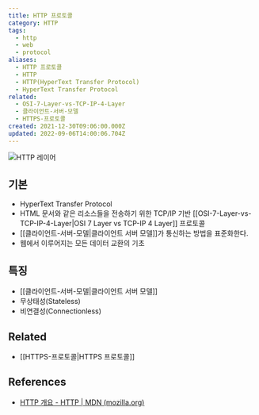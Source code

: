 ```yaml
---
title: HTTP 프로토콜
category: HTTP
tags:
  - http
  - web
  - protocol
aliases:
  - HTTP 프로토콜
  - HTTP
  - HTTP(HyperText Transfer Protocol)
  - HyperText Transfer Protocol
related:
  - OSI-7-Layer-vs-TCP-IP-4-Layer
  - 클라이언트-서버-모델
  - HTTPS-프로토콜
created: 2021-12-30T09:06:00.000Z
updated: 2022-09-06T14:00:06.704Z
---
```


![HTTP 레이어](https://mdn.mozillademos.org/files/13673/HTTP%20&%20layers.png)

## 기본

- HyperText Transfer Protocol
- HTML 문서와 같은 리소스들을 전송하기 위한 TCP/IP 기반 [[OSI-7-Layer-vs-TCP-IP-4-Layer|OSI 7 Layer vs TCP-IP 4 Layer]] 프로토콜
- [[클라이언트-서버-모델|클라이언트 서버 모델]]가 통신하는 방법을 표준화한다.
- 웹에서 이루어지는 모든 데이터 교환의 기초

## 특징

- [[클라이언트-서버-모델|클라이언트 서버 모델]]
- 무상태성(Stateless)
- 비연결성(Connectionless)

## Related

- [[HTTPS-프로토콜|HTTPS 프로토콜]]

## References

- [HTTP 개요 - HTTP | MDN (mozilla.org)](https://developer.mozilla.org/ko/docs/Web/HTTP/Overview)
